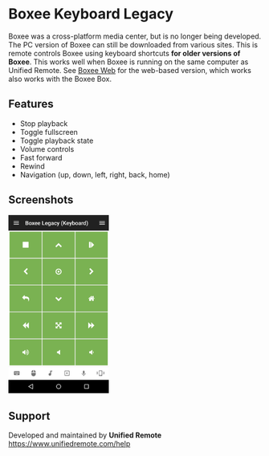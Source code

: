 # Boxee Keyboard Legacy
Boxee was a cross-platform media center, but is no longer being developed. The PC version of Boxee can still be downloaded from various sites. This is remote controls Boxee using keyboard shortcuts **for older versions of Boxee**. This works well when Boxee is running on the same computer as Unified Remote. See [Boxee Web](../Boxee%20Web) for the web-based version, which works also works with the Boxee Box.

## Features
*  Stop playback
*  Toggle fullscreen
*  Toggle playback state
*  Volume controls
*  Fast forward
*  Rewind
*  Navigation (up, down, left, right, back, home)

## Screenshots
<img src="ignore/screen.png" width="200" />

## Support
Developed and maintained by **Unified Remote**  
https://www.unifiedremote.com/help
